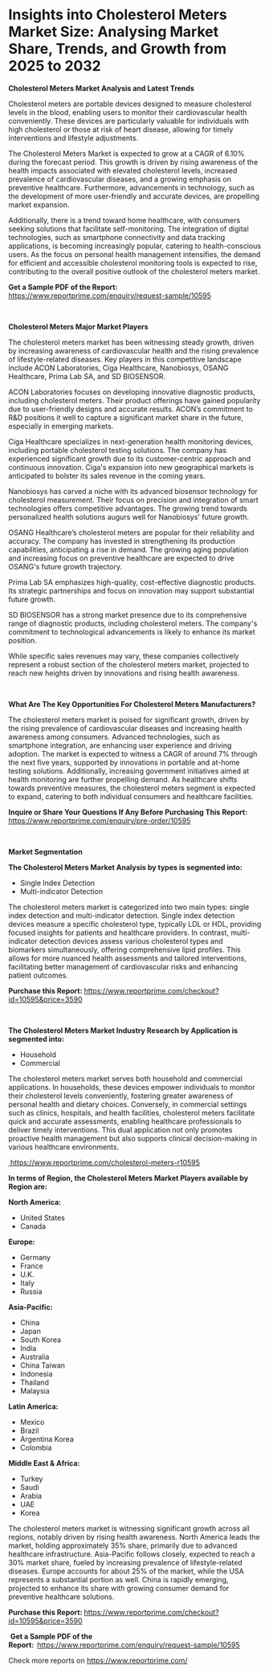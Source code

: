 <p><h1>Insights into Cholesterol Meters Market Size: Analysing Market Share, Trends, and Growth from 2025 to 2032</h1></p><p><strong>Cholesterol Meters Market Analysis and Latest Trends</strong></p>
<p><p>Cholesterol meters are portable devices designed to measure cholesterol levels in the blood, enabling users to monitor their cardiovascular health conveniently. These devices are particularly valuable for individuals with high cholesterol or those at risk of heart disease, allowing for timely interventions and lifestyle adjustments.</p><p>The Cholesterol Meters Market is expected to grow at a CAGR of 6.10% during the forecast period. This growth is driven by rising awareness of the health impacts associated with elevated cholesterol levels, increased prevalence of cardiovascular diseases, and a growing emphasis on preventive healthcare. Furthermore, advancements in technology, such as the development of more user-friendly and accurate devices, are propelling market expansion. </p><p>Additionally, there is a trend toward home healthcare, with consumers seeking solutions that facilitate self-monitoring. The integration of digital technologies, such as smartphone connectivity and data tracking applications, is becoming increasingly popular, catering to health-conscious users. As the focus on personal health management intensifies, the demand for efficient and accessible cholesterol monitoring tools is expected to rise, contributing to the overall positive outlook of the cholesterol meters market.</p></p>
<p><strong>Get a Sample PDF of the Report:&nbsp;</strong> <a href="https://www.reportprime.com/enquiry/request-sample/10595?utm_campaign=3228&utm_medium=2&utm_source=Github&utm_content=ia&utm_term=20032025&utm_id=cholesterol-meters">https://www.reportprime.com/enquiry/request-sample/10595</a></p>
<p>&nbsp;</p>
<p><strong>Cholesterol Meters Major Market Players</strong></p>
<p><p>The cholesterol meters market has been witnessing steady growth, driven by increasing awareness of cardiovascular health and the rising prevalence of lifestyle-related diseases. Key players in this competitive landscape include ACON Laboratories, Ciga Healthcare, Nanobiosys, OSANG Healthcare, Prima Lab SA, and SD BIOSENSOR.</p><p>ACON Laboratories focuses on developing innovative diagnostic products, including cholesterol meters. Their product offerings have gained popularity due to user-friendly designs and accurate results. ACON’s commitment to R&D positions it well to capture a significant market share in the future, especially in emerging markets.</p><p>Ciga Healthcare specializes in next-generation health monitoring devices, including portable cholesterol testing solutions. The company has experienced significant growth due to its customer-centric approach and continuous innovation. Ciga's expansion into new geographical markets is anticipated to bolster its sales revenue in the coming years.</p><p>Nanobiosys has carved a niche with its advanced biosensor technology for cholesterol measurement. Their focus on precision and integration of smart technologies offers competitive advantages. The growing trend towards personalized health solutions augurs well for Nanobiosys' future growth.</p><p>OSANG Healthcare’s cholesterol meters are popular for their reliability and accuracy. The company has invested in strengthening its production capabilities, anticipating a rise in demand. The growing aging population and increasing focus on preventive healthcare are expected to drive OSANG's future growth trajectory.</p><p>Prima Lab SA emphasizes high-quality, cost-effective diagnostic products. Its strategic partnerships and focus on innovation may support substantial future growth.</p><p>SD BIOSENSOR has a strong market presence due to its comprehensive range of diagnostic products, including cholesterol meters. The company's commitment to technological advancements is likely to enhance its market position.</p><p>While specific sales revenues may vary, these companies collectively represent a robust section of the cholesterol meters market, projected to reach new heights driven by innovations and rising health awareness.</p></p>
<p>&nbsp;</p>
<p><strong>What Are The Key Opportunities For Cholesterol Meters Manufacturers?</strong></p>
<p><p>The cholesterol meters market is poised for significant growth, driven by the rising prevalence of cardiovascular diseases and increasing health awareness among consumers. Advanced technologies, such as smartphone integration, are enhancing user experience and driving adoption. The market is expected to witness a CAGR of around 7% through the next five years, supported by innovations in portable and at-home testing solutions. Additionally, increasing government initiatives aimed at health monitoring are further propelling demand. As healthcare shifts towards preventive measures, the cholesterol meters segment is expected to expand, catering to both individual consumers and healthcare facilities.</p></p>
<p><strong>Inquire or Share Your Questions If Any Before Purchasing This Report:</strong> <a href="https://www.reportprime.com/enquiry/pre-order/10595?utm_campaign=3228&utm_medium=2&utm_source=Github&utm_content=ia&utm_term=20032025&utm_id=cholesterol-meters">https://www.reportprime.com/enquiry/pre-order/10595</a></p>
<p>&nbsp;</p>
<p><strong>Market Segmentation</strong></p>
<p><strong>The Cholesterol Meters Market Analysis by types is segmented into:</strong></p>
<p><ul><li>Single Index Detection</li><li>Multi-indicator Detection</li></ul></p>
<p><p>The cholesterol meters market is categorized into two main types: single index detection and multi-indicator detection. Single index detection devices measure a specific cholesterol type, typically LDL or HDL, providing focused insights for patients and healthcare providers. In contrast, multi-indicator detection devices assess various cholesterol types and biomarkers simultaneously, offering comprehensive lipid profiles. This allows for more nuanced health assessments and tailored interventions, facilitating better management of cardiovascular risks and enhancing patient outcomes.</p></p>
<p><strong>Purchase this Report:&nbsp;</strong><a href="https://www.reportprime.com/checkout?id=10595&price=3590&utm_campaign=3228&utm_medium=2&utm_source=Github&utm_content=ia&utm_term=20032025&utm_id=cholesterol-meters">https://www.reportprime.com/checkout?id=10595&price=3590</a></p>
<p>&nbsp;</p>
<p><strong>The Cholesterol Meters Market Industry Research by Application is segmented into:</strong></p>
<p><ul><li>Household</li><li>Commercial</li></ul></p>
<p><p>The cholesterol meters market serves both household and commercial applications. In households, these devices empower individuals to monitor their cholesterol levels conveniently, fostering greater awareness of personal health and dietary choices. Conversely, in commercial settings such as clinics, hospitals, and health facilities, cholesterol meters facilitate quick and accurate assessments, enabling healthcare professionals to deliver timely interventions. This dual application not only promotes proactive health management but also supports clinical decision-making in various healthcare environments.</p></p>
<p><a href="https://www.reportprime.com/cholesterol-meters-r10595?utm_campaign=3228&utm_medium=2&utm_source=Github&utm_content=ia&utm_term=20032025&utm_id=cholesterol-meters">&nbsp;https://www.reportprime.com/cholesterol-meters-r10595</a></p>
<p><strong>In terms of Region, the Cholesterol Meters Market Players available by Region are:</strong></p>
<p>
    <p> <strong> North America: </strong>
        <ul>
            <li>United States</li>
            <li>Canada</li>
        </ul>
        </p> 
    <p> <strong> Europe: </strong>
        <ul>
            <li>Germany</li>
            <li>France</li>
            <li>U.K.</li>
            <li>Italy</li>
            <li>Russia</li>
        </ul>
        </p> 
    <p> <strong> Asia-Pacific: </strong>
        <ul>
            <li>China</li>
            <li>Japan</li>
            <li>South Korea</li>
            <li>India</li>
            <li>Australia</li>
            <li>China Taiwan</li>
            <li>Indonesia</li>
            <li>Thailand</li>
            <li>Malaysia</li>
        </ul>
        </p> 
    <p> <strong> Latin America: </strong>
        <ul>
            <li>Mexico</li>
            <li>Brazil</li>
            <li>Argentina Korea</li>
            <li>Colombia</li>
        </ul>
        </p> 
    <p> <strong> Middle East & Africa: </strong>
        <ul>
            <li>Turkey</li>
            <li>Saudi</li>
            <li>Arabia</li>
            <li>UAE</li>
            <li>Korea</li>
        </ul>
    </p>
    </p>
<p><p>The cholesterol meters market is witnessing significant growth across all regions, notably driven by rising health awareness. North America leads the market, holding approximately 35% share, primarily due to advanced healthcare infrastructure. Asia-Pacific follows closely, expected to reach a 30% market share, fueled by increasing prevalence of lifestyle-related diseases. Europe accounts for about 25% of the market, while the USA represents a substantial portion as well. China is rapidly emerging, projected to enhance its share with growing consumer demand for preventive healthcare solutions.</p></p>
<p><strong>Purchase this Report: </strong><a href="https://www.reportprime.com/checkout?id=10595&price=3590&utm_campaign=3228&utm_medium=2&utm_source=Github&utm_content=ia&utm_term=20032025&utm_id=cholesterol-meters">https://www.reportprime.com/checkout?id=10595&price=3590</a></p>
<p>&nbsp;<strong>Get a Sample PDF of the Report:&nbsp;&nbsp;</strong><a href="https://www.reportprime.com/enquiry/request-sample/10595?utm_campaign=3228&utm_medium=2&utm_source=Github&utm_content=ia&utm_term=20032025&utm_id=cholesterol-meters">https://www.reportprime.com/enquiry/request-sample/10595</a></p>
<p><strong></strong></p>
<p>Check more reports on <a href="https://www.reportprime.com/?utm_campaign=3228&utm_medium=2&utm_source=Github&utm_content=ia&utm_term=20032025&utm_id=cholesterol-meters">https://www.reportprime.com/</a></p>